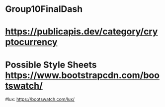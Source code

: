 # Group10FinalDash

# https://publicapis.dev/category/cryptocurrency

# Possible Style Sheets https://www.bootstrapcdn.com/bootswatch/
#lux: https://bootswatch.com/lux/

